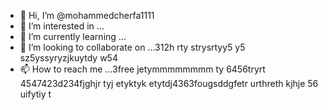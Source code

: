 - 👋 Hi, I’m @mohammedcherfa1111
- 👀 I’m interested in ...
- 🌱 I’m currently learning ...
- 💞️ I’m looking to collaborate on ...312h rty strysrtyy5 y5 sz5yssyryzjkuytdy w54
- 📫 How to reach me ...3free jetymmmmmmmm ty 6456tryrt
4547423d234fjghjr tyj etyktyk etytdj4363fougsddgfetr urthreth kjhje 56 uifytiy t
<!---tk yu
mohammedcherfa1111/mohammedcherfa1111 is a ✨ special ✨ repository because its `README.md` (this file) appears on your GitHub profile.
You can click the Preview link to take a look at your changes.
--->
